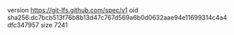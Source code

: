 version https://git-lfs.github.com/spec/v1
oid sha256:dc7bcb513f76b8b13d47c767d569a6b0d0632aae94e11699314c4a4dfc347957
size 7241

